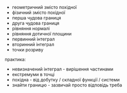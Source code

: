 - геометричний змісто похідної
- фізичний змісто похідної
- перша чудова границя
- друга чудова границя
- рівняння нормалі
- рівняння дотичної площини
- первинний інтеграл
- вторинний інтеграл
- точки розриву

практика:

- невизначений інтеграл - вирішення частинами
- екстремуми в точці
- похідна - від добутку / складної функції / системи
- знайти границю - зазвичай просто відповідь треба
